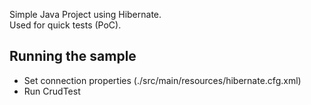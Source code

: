 Simple Java Project using Hibernate.  
Used for quick tests (PoC).

## Running the sample
* Set connection properties (./src/main/resources/hibernate.cfg.xml)
* Run CrudTest
